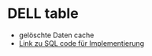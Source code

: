 # DELL table 
- gelöschte Daten cache
- [Link zu SQL code für Implementierung](../../../../../code_resources/database_components_doc/tables/DELL_table.sql)